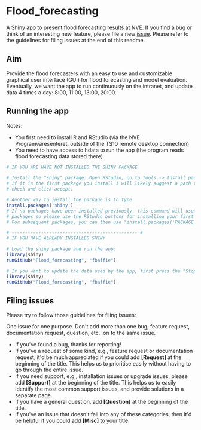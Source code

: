 
# Flood_forecasting

A Shiny app to present flood forecasting results at NVE.
If you find a bug or think of an interesting new feature, please file a new [issue](https://github.com/fbaffie/Flood_forecasting/issues). Please refer to the guidelines for filing issues at the end of this readme.

## Aim
Provide the flood forecasters with an easy to use and customizable graphical user interface (GUI) for flood forecasting and model evaluation. Eventually, we want the app to run continuously on the intranet, and update data 4 times a day: 8:00, 11:00, 13:00, 20:00.

## Running the app

Notes:
- You first need to install R and RStudio (via the NVE Programvaresenteret, outside of the TS10 remote desktop connection)
- You need to have access to hdata to run the app (the program reads flood forecasting data stored there)

```R
# IF YOU ARE HAVE NOT INSTALLED THE SHINY PACKAGE

# Install the "shiny" package: Open RStudio, go to Tools -> Install packages and type "shiny"
# If it is the first package you install I will likely suggest a path to install future packages. It is usually a sensible path, so
# check and click accept.

# Another way to install the package is to type
install.packages('shiny')
# If no packages have been installed previously, this command will usually choose a strange default installation directory for R
# packages so please use the RStudio buttons for installing your first package.
# For subsequent packages, you can then use "install.packages('PACKAGE_NAME') and it will use the directory selected earlier.

# ----------------------------------------------- #
# IF YOU HAVE ALREADY INSTALLED SHINY

# Load the shiny package and run the app:
library(shiny)
runGitHub("Flood_forecasting", "fbaffie")

# If you want to update the data used by the app, first press the "Stop" button on RStudio to stop the app (Top right of the console). # Then run again:
library(shiny)
runGitHub("Flood_forecasting", "fbaffie")
```

## Filing issues

Please try to follow those guidelines for filing issues:

One issue for one purpose. Don't add more than one bug, feature request, documentation request, question, etc.. on to the same issue.

- If you've found a bug, thanks for reporting!
- If you've a request of some kind, e.g., feature request or documentation request, it'd be much appreciated if you could add **[Request]** at the beginning of the title. This helps us to prioritise easily without having to go through the entire issue.
- If you need support, e.g., installation issues or upgrade issues, please add **[Support]** at the beginning of the title. This helps us to easily identify the most common support issues, and provide solutions in a separate page.
- If you have a general question, add **[Question]** at the beginning of the title.
- If you've an issue that doesn't fall into any of these categories, then it'd be helpful if you could add **[Misc]** to your title.
